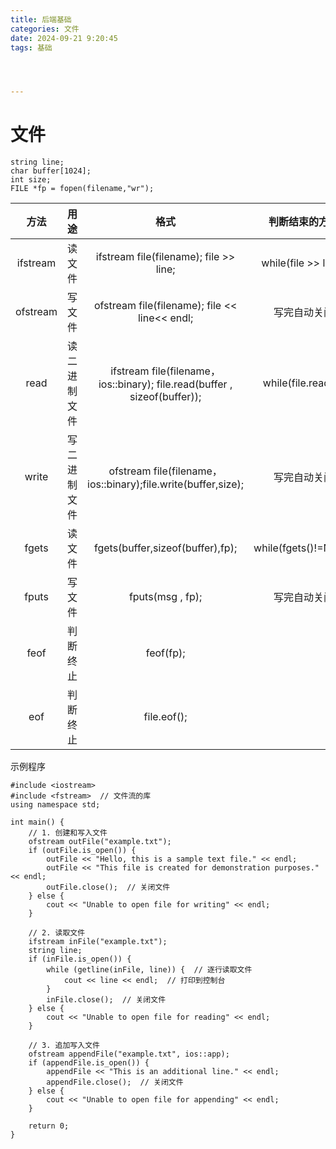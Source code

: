 ```yaml
---
title: 后端基础
categories: 文件
date: 2024-09-21 9:20:45
tags: 基础




---
```


#  文件

```
string line;
char buffer[1024];
int size;
FILE *fp = fopen(filename,"wr");
```



|   方法   |     用途     |                             格式                             |    判断结束的方式    |
| :------: | :----------: | :----------------------------------------------------------: | :------------------: |
| ifstream |    读文件    |          ifstream file(filename);    file >> line;           | while(file >> line); |
| ofstream |    写文件    |        ofstream file(filename);  file << line<< endl;        |     写完自动关闭     |
|   read   | 读二进制文件 | ifstream file(filename，ios::binary);   file.read(buffer , sizeof(buffer)); | while(file.read());  |
|  write   | 写二进制文件 | ofstream file(filename，ios::binary);file.write(buffer,size); |     写完自动关闭     |
|  fgets   |    读文件    |               fgets(buffer,sizeof(buffer),fp);               | while(fgets()!=NULL) |
|  fputs   |    写文件    |                       fputs(msg , fp);                       |     写完自动关闭     |
|   feof   |   判断终止   |                          feof(fp);                           |                      |
|   eof    |   判断终止   |                         file.eof();                          |                      |



示例程序

```
#include <iostream>
#include <fstream>  // 文件流的库
using namespace std;

int main() {
    // 1. 创建和写入文件
    ofstream outFile("example.txt");
    if (outFile.is_open()) {
        outFile << "Hello, this is a sample text file." << endl;
        outFile << "This file is created for demonstration purposes." << endl;
        outFile.close();  // 关闭文件
    } else {
        cout << "Unable to open file for writing" << endl;
    }

    // 2. 读取文件
    ifstream inFile("example.txt");
    string line;
    if (inFile.is_open()) {
        while (getline(inFile, line)) {  // 逐行读取文件
            cout << line << endl;  // 打印到控制台
        }
        inFile.close();  // 关闭文件
    } else {
        cout << "Unable to open file for reading" << endl;
    }

    // 3. 追加写入文件
    ofstream appendFile("example.txt", ios::app);
    if (appendFile.is_open()) {
        appendFile << "This is an additional line." << endl;
        appendFile.close();  // 关闭文件
    } else {
        cout << "Unable to open file for appending" << endl;
    }

    return 0;
}

```

